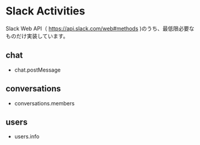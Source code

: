 # Slack Activities

Slack Web API（ https://api.slack.com/web#methods )のうち、最低限必要なものだけ実装しています。

## chat
* chat.postMessage

## conversations
* conversations.members

## users
* users.info
